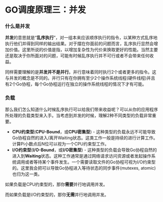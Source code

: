 # GO调度原理三：并发


### 什么是并发
**并发**的意思就是“**乱序执行**”，对一组本来应该顺序执行的指令，以某种方式乱序地执行他们并得到同样的输出结果。对于摆在你面前的问题而言，乱序执行显然会增加价值。这里所说的价值是指，以增加复杂性为代价来换取更好的性能。当然主要还是取决于你所面对的问题，可能有时候乱序执行并不可行或者不会带来任何收益。

同样需要理解的是**并发并不是并行**。并行意味着同时执行2个或者更多的指令。这与并发的概念是不同的。并行只有在你拥有至少2个操作系统线程(硬件线程)并且有2个Go协程，每个Go协程运行在独立的操作系统线程的情况下才有可能。


### 负载
那么我们怎么知道什么时候乱序执行可以给我们带来收益呢？可以从你的应用程序所处理的负载类型来入手。当考虑到并发的时候，理解2种不同类型的负载非常重要。

- **CPU约束型**(**CPU-Bound**，或**CPU密集型**) - 这种类型的负载永远不可能导致Go协程自然的进入/离开Waiting状态。这类工作一般是持续的进行计算工作。计算Pi小数点后N位可以视为一个CPU约束型工作。
- **I/O约束型**(**I/O-Bound**，或**I/O密集型**) - 这种类型的负载会导致Go协程自然的进入到**Waiting**状态。这种工作通常是通过网络请求访问资源或者发起操作系统调用或者等待某个事件发生。一个需要读取文件的Go协程可视为I/O约束型的。这里我会把可以导致Go协程进入等待状态的同步事件(mutexes, atomic)也归为这一类。

如果负载是CPU约束型的，那你**需要**并行地调用并发。


而如果负载是I/O约束型的，那你**无需**并行地调用并发。
